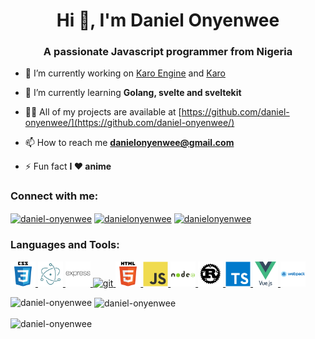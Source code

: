 <h1 align="center">Hi 👋, I'm Daniel Onyenwee</h1>
<h3 align="center">A passionate Javascript programmer from Nigeria</h3>

- 🔭 I’m currently working on [Karo Engine](https://github.com/daniel-onyenwee/Karo-engine) and [Karo](https://github.com/daniel-onyenwee/Karo)

- 🌱 I’m currently learning **Golang, svelte and sveltekit**

- 👨‍💻 All of my projects are available at [https://github.com/daniel-onyenwee/](https://github.com/daniel-onyenwee/)

- 📫 How to reach me **danielonyenwee@gmail.com**

- ⚡ Fun fact **I ♥️ anime**

<h3 align="left">Connect with me:</h3>
<p align="left">
<a href="https://codepen.io/daniel-onyenwee" target="blank"><img align="center" src="https://raw.githubusercontent.com/rahuldkjain/github-profile-readme-generator/master/src/images/icons/Social/codepen.svg" alt="daniel-onyenwee" height="30" width="40" /></a>
<a href="https://dev.to/danielonyenwee" target="blank"><img align="center" src="https://cdn.jsdelivr.net/npm/simple-icons@3.0.1/icons/dev-dot-to.svg" alt="danielonyenwee" height="30" width="40" /></a>
<a href="https://instagram.com/danielonyenwee" target="blank"><img align="center" src="https://raw.githubusercontent.com/rahuldkjain/github-profile-readme-generator/master/src/images/icons/Social/instagram.svg" alt="danielonyenwee" height="30" width="40" /></a>
</p>

<h3 align="left">Languages and Tools:</h3>
<p align="left"> <a href="https://www.w3schools.com/css/" target="_blank"> <img src="https://raw.githubusercontent.com/devicons/devicon/master/icons/css3/css3-original-wordmark.svg" alt="css3" width="40" height="40"/> </a> <a href="https://www.electronjs.org" target="_blank"> <img src="https://raw.githubusercontent.com/devicons/devicon/master/icons/electron/electron-original.svg" alt="electron" width="40" height="40"/> </a> <a href="https://expressjs.com" target="_blank"> <img src="https://raw.githubusercontent.com/devicons/devicon/master/icons/express/express-original-wordmark.svg" alt="express" width="40" height="40"/> </a> <a href="https://git-scm.com/" target="_blank"> <img src="https://www.vectorlogo.zone/logos/git-scm/git-scm-icon.svg" alt="git" width="40" height="40"/> </a> <a href="https://www.w3.org/html/" target="_blank"> <img src="https://raw.githubusercontent.com/devicons/devicon/master/icons/html5/html5-original-wordmark.svg" alt="html5" width="40" height="40"/> </a> <a href="https://developer.mozilla.org/en-US/docs/Web/JavaScript" target="_blank"> <img src="https://raw.githubusercontent.com/devicons/devicon/master/icons/javascript/javascript-original.svg" alt="javascript" width="40" height="40"/> </a> <a href="https://nodejs.org" target="_blank"> <img src="https://raw.githubusercontent.com/devicons/devicon/master/icons/nodejs/nodejs-original-wordmark.svg" alt="nodejs" width="40" height="40"/> </a> <a href="https://www.rust-lang.org" target="_blank"> <img src="https://raw.githubusercontent.com/devicons/devicon/master/icons/rust/rust-plain.svg" alt="rust" width="40" height="40"/> </a> <a href="https://www.typescriptlang.org/" target="_blank"> <img src="https://raw.githubusercontent.com/devicons/devicon/master/icons/typescript/typescript-original.svg" alt="typescript" width="40" height="40"/> </a> <a href="https://vuejs.org/" target="_blank"> <img src="https://raw.githubusercontent.com/devicons/devicon/master/icons/vuejs/vuejs-original-wordmark.svg" alt="vuejs" width="40" height="40"/> </a> <a href="https://webpack.js.org" target="_blank"> <img src="https://raw.githubusercontent.com/devicons/devicon/d00d0969292a6569d45b06d3f350f463a0107b0d/icons/webpack/webpack-original-wordmark.svg" alt="webpack" width="40" height="40"/> </a> </p>

<p><img align="left" src="https://github-readme-stats.vercel.app/api/top-langs?username=daniel-onyenwee&show_icons=true&locale=en&layout=compact" alt="daniel-onyenwee" /></p>

<p>&nbsp;<img align="center" src="https://github-readme-stats.vercel.app/api?username=daniel-onyenwee&show_icons=true&locale=en" alt="daniel-onyenwee" /></p>

<p><img align="center" src="https://github-readme-streak-stats.herokuapp.com/?user=daniel-onyenwee&" alt="daniel-onyenwee" /></p>

